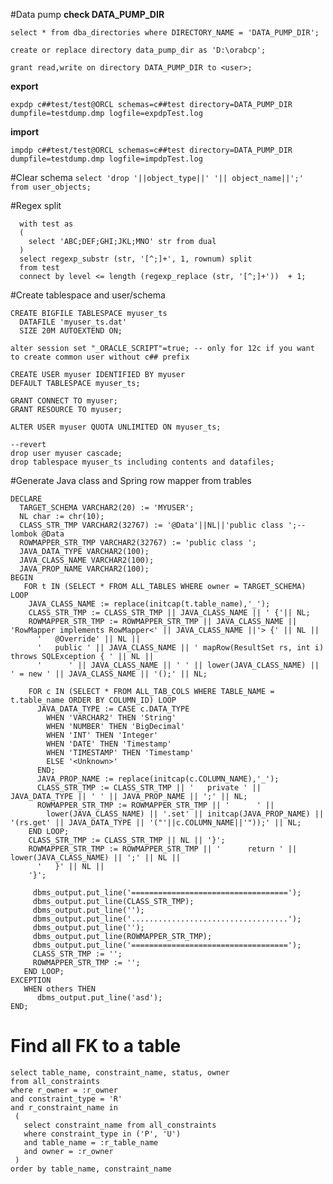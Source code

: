 #Data pump
**check DATA_PUMP_DIR**

```select * from dba_directories where DIRECTORY_NAME = 'DATA_PUMP_DIR';```

```create or replace directory data_pump_dir as 'D:\orabcp';```

```grant read,write on directory DATA_PUMP_DIR to <user>;```

**export**

```expdp c##test/test@ORCL schemas=c##test directory=DATA_PUMP_DIR dumpfile=testdump.dmp logfile=expdpTest.log```

**import**

```impdp c##test/test@ORCL schemas=c##test directory=DATA_PUMP_DIR dumpfile=testdump.dmp logfile=impdpTest.log```

#Clear schema
```select 'drop '||object_type||' '|| object_name||';' from user_objects;```

#Regex split
```
  with test as 
  (
    select 'ABC;DEF;GHI;JKL;MNO' str from dual  
  )  
  select regexp_substr (str, '[^;]+', 1, rownum) split  
  from test  
  connect by level <= length (regexp_replace (str, '[^;]+'))  + 1;
```
#Create tablespace and user/schema
```
CREATE BIGFILE TABLESPACE myuser_ts
  DATAFILE 'myuser_ts.dat'
  SIZE 20M AUTOEXTEND ON;

alter session set "_ORACLE_SCRIPT"=true; -- only for 12c if you want to create common user without c## prefix

CREATE USER myuser IDENTIFIED BY myuser
DEFAULT TABLESPACE myuser_ts;

GRANT CONNECT TO myuser;
GRANT RESOURCE TO myuser;

ALTER USER myuser QUOTA UNLIMITED ON myuser_ts;

--revert
drop user myuser cascade;
drop tablespace myuser_ts including contents and datafiles;
```
#Generate Java class and Spring row mapper from trables

```
DECLARE
  TARGET_SCHEMA VARCHAR2(20) := 'MYUSER';
  NL char := chr(10);
  CLASS_STR_TMP VARCHAR2(32767) := '@Data'||NL||'public class ';-- lombok @Data
  ROWMAPPER_STR_TMP VARCHAR2(32767) := 'public class ';
  JAVA_DATA_TYPE VARCHAR2(100);
  JAVA_CLASS_NAME VARCHAR2(100);
  JAVA_PROP_NAME VARCHAR2(100);
BEGIN
   FOR t IN (SELECT * FROM ALL_TABLES WHERE owner = TARGET_SCHEMA) LOOP
    JAVA_CLASS_NAME := replace(initcap(t.table_name),'_');
    CLASS_STR_TMP := CLASS_STR_TMP || JAVA_CLASS_NAME || ' {'|| NL;
    ROWMAPPER_STR_TMP := ROWMAPPER_STR_TMP || JAVA_CLASS_NAME || 'RowMapper implements RowMapper<' || JAVA_CLASS_NAME ||'> {' || NL ||
      '   @Override' || NL ||
      '   public ' || JAVA_CLASS_NAME || ' mapRow(ResultSet rs, int i) throws SQLException { ' || NL ||
      '      ' || JAVA_CLASS_NAME || ' ' || lower(JAVA_CLASS_NAME) || ' = new ' || JAVA_CLASS_NAME || '();' || NL;
    
    FOR c IN (SELECT * FROM ALL_TAB_COLS WHERE TABLE_NAME = t.table_name ORDER BY COLUMN_ID) LOOP
      JAVA_DATA_TYPE := CASE c.DATA_TYPE
        WHEN 'VARCHAR2' THEN 'String'
        WHEN 'NUMBER' THEN 'BigDecimal'
        WHEN 'INT' THEN 'Integer'
        WHEN 'DATE' THEN 'Timestamp'
        WHEN 'TIMESTAMP' THEN 'Timestamp'
        ELSE '<Unknown>'
      END;
      JAVA_PROP_NAME := replace(initcap(c.COLUMN_NAME),'_');
      CLASS_STR_TMP := CLASS_STR_TMP || '   private ' || JAVA_DATA_TYPE || ' ' || JAVA_PROP_NAME || ';' || NL;
      ROWMAPPER_STR_TMP := ROWMAPPER_STR_TMP || '      ' ||
        lower(JAVA_CLASS_NAME) || '.set' || initcap(JAVA_PROP_NAME) || '(rs.get' || JAVA_DATA_TYPE || '("'||c.COLUMN_NAME||'"));' || NL;
    END LOOP;
    CLASS_STR_TMP := CLASS_STR_TMP || NL || '}';
    ROWMAPPER_STR_TMP := ROWMAPPER_STR_TMP || '      return ' || lower(JAVA_CLASS_NAME) || ';' || NL ||
      '   }' || NL ||
    '}';
    
     dbms_output.put_line('===================================');
     dbms_output.put_line(CLASS_STR_TMP);
     dbms_output.put_line('');
     dbms_output.put_line('...................................');
     dbms_output.put_line('');
     dbms_output.put_line(ROWMAPPER_STR_TMP);
     dbms_output.put_line('===================================');
     CLASS_STR_TMP := '';
     ROWMAPPER_STR_TMP := '';
   END LOOP;  
EXCEPTION
   WHEN others THEN
      dbms_output.put_line('asd');
END;
```
# Find all FK to a table
```
select table_name, constraint_name, status, owner
from all_constraints
where r_owner = :r_owner
and constraint_type = 'R'
and r_constraint_name in
 (
   select constraint_name from all_constraints
   where constraint_type in ('P', 'U')
   and table_name = :r_table_name
   and owner = :r_owner
 )
order by table_name, constraint_name
```
